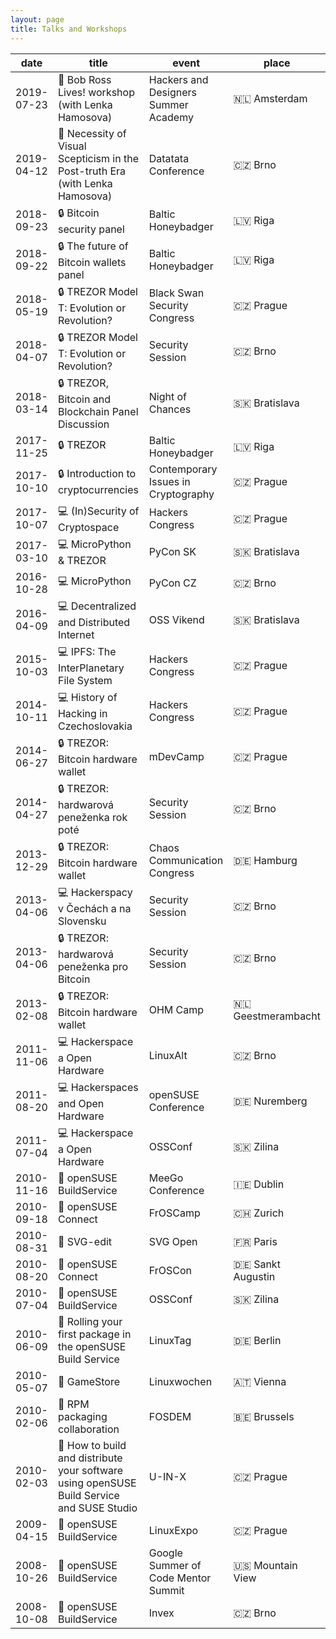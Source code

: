 ```yaml
---
layout: page
title: Talks and Workshops
---
```


date | title | event | place
-----|-------|-------|------
2019-07-23 | 🤖 Bob Ross Lives! workshop (with Lenka Hamosova) | Hackers and Designers Summer Academy | 🇳🇱 Amsterdam
2019-04-12 | 🤖 Necessity of Visual Scepticism in the Post-truth Era (with Lenka Hamosova) | Datatata Conference | 🇨🇿 Brno
2018-09-23 | 🔒 Bitcoin security panel | Baltic Honeybadger | 🇱🇻 Riga
2018-09-22 | 🔒 The future of Bitcoin wallets panel | Baltic Honeybadger | 🇱🇻 Riga
2018-05-19 | 🔒 TREZOR Model T: Evolution or Revolution? | Black Swan Security Congress | 🇨🇿 Prague
2018-04-07 | 🔒 TREZOR Model T: Evolution or Revolution? | Security Session | 🇨🇿 Brno
2018-03-14 | 🔒 TREZOR, Bitcoin and Blockchain Panel Discussion | Night of Chances | 🇸🇰 Bratislava
2017-11-25 | 🔒 TREZOR | Baltic Honeybadger | 🇱🇻 Riga
2017-10-10 | 🔒 Introduction to cryptocurrencies | Contemporary Issues in Cryptography | 🇨🇿 Prague
2017-10-07 | 💻 (In)Security of Cryptospace | Hackers Congress | 🇨🇿 Prague
2017-03-10 | 💻 MicroPython & TREZOR | PyCon SK | 🇸🇰 Bratislava
2016-10-28 | 💻 MicroPython | PyCon CZ | 🇨🇿 Brno
2016-04-09 | 💻 Decentralized and Distributed Internet | OSS Vikend | 🇸🇰 Bratislava
2015-10-03 | 💻 IPFS: The InterPlanetary File System | Hackers Congress | 🇨🇿 Prague
2014-10-11 | 💻 History of Hacking in Czechoslovakia | Hackers Congress | 🇨🇿 Prague
2014-06-27 | 🔒 TREZOR: Bitcoin hardware wallet | mDevCamp | 🇨🇿 Prague
2014-04-27 | 🔒 TREZOR: hardwarová peneženka rok poté | Security Session | 🇨🇿 Brno
2013-12-29 | 🔒 TREZOR: Bitcoin hardware wallet | Chaos Communication Congress | 🇩🇪 Hamburg
2013-04-06 | 💻 Hackerspacy v Čechách a na Slovensku | Security Session | 🇨🇿 Brno
2013-04-06 | 🔒 TREZOR: hardwarová peneženka pro Bitcoin | Security Session | 🇨🇿 Brno
2013-02-08 | 🔒 TREZOR: Bitcoin hardware wallet | OHM Camp | 🇳🇱 Geestmerambacht
2011-11-06 | 💻 Hackerspace a Open Hardware | LinuxAlt | 🇨🇿 Brno
2011-08-20 | 💻 Hackerspaces and Open Hardware | openSUSE Conference | 🇩🇪 Nuremberg
2011-07-04 | 💻 Hackerspace a Open Hardware | OSSConf | 🇸🇰 Zilina
2010-11-16 | 🐧 openSUSE BuildService | MeeGo Conference | 🇮🇪 Dublin
2010-09-18 | 🐧 openSUSE Connect | FrOSCamp | 🇨🇭 Zurich
2010-08-31 | 🎨 SVG-edit | SVG Open | 🇫🇷 Paris
2010-08-20 | 🐧 openSUSE Connect | FrOSCon | 🇩🇪 Sankt Augustin
2010-07-04 | 🐧 openSUSE BuildService | OSSConf | 🇸🇰 Zilina
2010-06-09 | 🐧 Rolling your first package in the openSUSE Build Service | LinuxTag | 🇩🇪 Berlin
2010-05-07 | 🐧 GameStore | Linuxwochen | 🇦🇹 Vienna
2010-02-06 | 🐧 RPM packaging collaboration | FOSDEM | 🇧🇪 Brussels
2010-02-03 | 🐧 How to build and distribute your software using openSUSE Build Service and SUSE Studio | U-IN-X | 🇨🇿 Prague
2009-04-15 | 🐧 openSUSE BuildService | LinuxExpo | 🇨🇿 Prague
2008-10-26 | 🐧 openSUSE BuildService | Google Summer of Code Mentor Summit | 🇺🇸 Mountain View
2008-10-08 | 🐧 openSUSE BuildService | Invex | 🇨🇿 Brno
